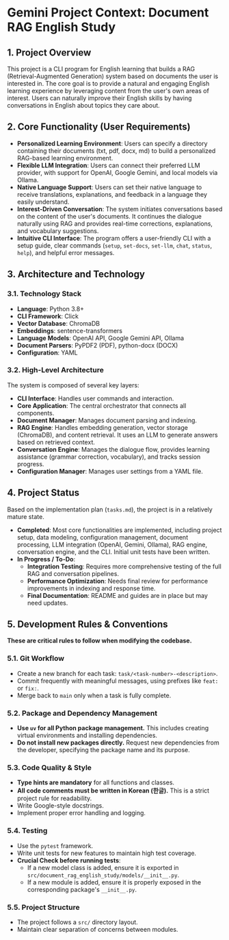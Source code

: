 # Gemini Project Context: Document RAG English Study

## 1. Project Overview

This project is a CLI program for English learning that builds a RAG (Retrieval-Augmented Generation) system based on documents the user is interested in. The core goal is to provide a natural and engaging English learning experience by leveraging content from the user's own areas of interest. Users can naturally improve their English skills by having conversations in English about topics they care about.

## 2. Core Functionality (User Requirements)

- **Personalized Learning Environment**: Users can specify a directory containing their documents (txt, pdf, docx, md) to build a personalized RAG-based learning environment.
- **Flexible LLM Integration**: Users can connect their preferred LLM provider, with support for OpenAI, Google Gemini, and local models via Ollama.
- **Native Language Support**: Users can set their native language to receive translations, explanations, and feedback in a language they easily understand.
- **Interest-Driven Conversation**: The system initiates conversations based on the content of the user's documents. It continues the dialogue naturally using RAG and provides real-time corrections, explanations, and vocabulary suggestions.
- **Intuitive CLI Interface**: The program offers a user-friendly CLI with a setup guide, clear commands (`setup`, `set-docs`, `set-llm`, `chat`, `status`, `help`), and helpful error messages.

## 3. Architecture and Technology

### 3.1. Technology Stack

- **Language**: Python 3.8+
- **CLI Framework**: Click
- **Vector Database**: ChromaDB
- **Embeddings**: sentence-transformers
- **Language Models**: OpenAI API, Google Gemini API, Ollama
- **Document Parsers**: PyPDF2 (PDF), python-docx (DOCX)
- **Configuration**: YAML

### 3.2. High-Level Architecture

The system is composed of several key layers:
- **CLI Interface**: Handles user commands and interaction.
- **Core Application**: The central orchestrator that connects all components.
- **Document Manager**: Manages document parsing and indexing.
- **RAG Engine**: Handles embedding generation, vector storage (ChromaDB), and content retrieval. It uses an LLM to generate answers based on retrieved context.
- **Conversation Engine**: Manages the dialogue flow, provides learning assistance (grammar correction, vocabulary), and tracks session progress.
- **Configuration Manager**: Manages user settings from a YAML file.

## 4. Project Status

Based on the implementation plan (`tasks.md`), the project is in a relatively mature state.
- **Completed**: Most core functionalities are implemented, including project setup, data modeling, configuration management, document processing, LLM integration (OpenAI, Gemini, Ollama), RAG engine, conversation engine, and the CLI. Initial unit tests have been written.
- **In Progress / To-Do**:
  - **Integration Testing**: Requires more comprehensive testing of the full RAG and conversation pipelines.
  - **Performance Optimization**: Needs final review for performance improvements in indexing and response time.
  - **Final Documentation**: README and guides are in place but may need updates.

## 5. Development Rules & Conventions

**These are critical rules to follow when modifying the codebase.**

### 5.1. Git Workflow
- Create a new branch for each task: `task/<task-number>-<description>`.
- Commit frequently with meaningful messages, using prefixes like `feat:` or `fix:`.
- Merge back to `main` only when a task is fully complete.

### 5.2. Package and Dependency Management
- **Use `uv` for all Python package management.** This includes creating virtual environments and installing dependencies.
- **Do not install new packages directly.** Request new dependencies from the developer, specifying the package name and its purpose.

### 5.3. Code Quality & Style
- **Type hints are mandatory** for all functions and classes.
- **All code comments must be written in Korean (한글).** This is a strict project rule for readability.
- Write Google-style docstrings.
- Implement proper error handling and logging.

### 5.4. Testing
- Use the `pytest` framework.
- Write unit tests for new features to maintain high test coverage.
- **Crucial Check before running tests**:
  - If a new model class is added, ensure it is exported in `src/document_rag_english_study/models/__init__.py`.
  - If a new module is added, ensure it is properly exposed in the corresponding package's `__init__.py`.

### 5.5. Project Structure
- The project follows a `src/` directory layout.
- Maintain clear separation of concerns between modules.
